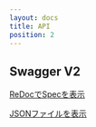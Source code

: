 ```yaml
---
layout: docs
title: API
position: 2
---
```


## Swagger V2

[ReDocでSpecを表示](/backend/swagger.html)

[JSONファイルを表示](/backend/swagger.json)

